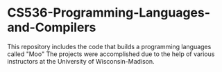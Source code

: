 # CS536-Programming-Languages-and-Compilers
This repository includes the code that builds a programming languages called "Moo"
The projects were accomplished due to the help of various instructors at the University of Wisconsin-Madison.
